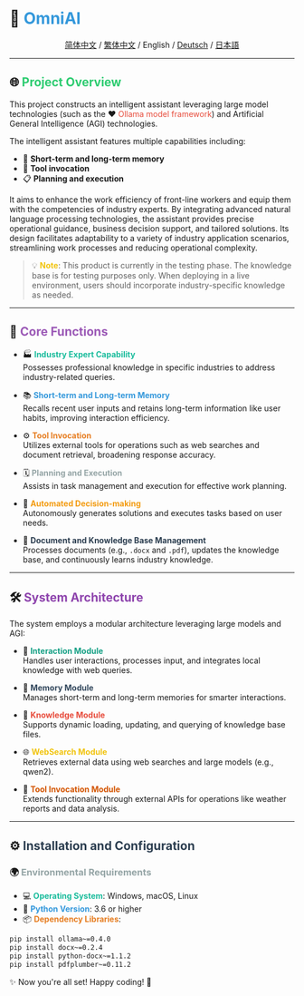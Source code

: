 # 🌟 <span style="color: #3498db;">OmniAI</span>  

<div align="center">
 
[简体中文](README_CN.md) / [繁体中文](README_TC.md) / English / [Deutsch](README_DE.md) / [日本語](README_JP.md)

</div>  

---

## 🌐 <span style="color: #2ecc71;">Project Overview</span>  

This project constructs an intelligent assistant leveraging large model technologies (such as the ❤️ <span style="color: #e74c3c;">Ollama model framework</span>) and Artificial General Intelligence (AGI) technologies.  

The intelligent assistant features multiple capabilities including:  
- 🧠 **Short-term and long-term memory**  
- 🔧 **Tool invocation**  
- 📋 **Planning and execution**  

It aims to enhance the work efficiency of front-line workers and equip them with the competencies of industry experts. By integrating advanced natural language processing technologies, the assistant provides precise operational guidance, business decision support, and tailored solutions. Its design facilitates adaptability to a variety of industry application scenarios, streamlining work processes and reducing operational complexity.  

> 💡 <span style="color: #f1c40f;">**Note**</span>: This product is currently in the testing phase. The knowledge base is for testing purposes only. When deploying in a live environment, users should incorporate industry-specific knowledge as needed.  

---

## 🚀 <span style="color: #9b59b6;">Core Functions</span>  

- 🏭 **<span style="color: #1abc9c;">Industry Expert Capability</span>**  
  Possesses professional knowledge in specific industries to address industry-related queries.  

- 📚 **<span style="color: #3498db;">Short-term and Long-term Memory</span>**  
  Recalls recent user inputs and retains long-term information like user habits, improving interaction efficiency.  

- ⚙️ **<span style="color: #e67e22;">Tool Invocation</span>**  
  Utilizes external tools for operations such as web searches and document retrieval, broadening response accuracy.  

- 🗓️ **<span style="color: #95a5a6;">Planning and Execution</span>**  
  Assists in task management and execution for effective work planning.  

- 🤖 **<span style="color: #f39c12;">Automated Decision-making</span>**  
  Autonomously generates solutions and executes tasks based on user needs.  

- 📂 **<span style="color: #2c3e50;">Document and Knowledge Base Management</span>**  
  Processes documents (e.g., `.docx` and `.pdf`), updates the knowledge base, and continuously learns industry knowledge.  

---

## 🛠️ <span style="color: #8e44ad;">System Architecture</span>  

The system employs a modular architecture leveraging large models and AGI:  

- 💬 **<span style="color: #16a085;">Interaction Module</span>**  
  Handles user interactions, processes input, and integrates local knowledge with web queries.  

- 🧠 **<span style="color: #34495e;">Memory Module</span>**  
  Manages short-term and long-term memories for smarter interactions.  

- 📖 **<span style="color: #e74c3c;">Knowledge Module</span>**  
  Supports dynamic loading, updating, and querying of knowledge base files.  

- 🌐 **<span style="color: #f1c40f;">WebSearch Module</span>**  
  Retrieves external data using web searches and large models (e.g., qwen2).  

- 🔗 **<span style="color: #d35400;">Tool Invocation Module</span>**  
  Extends functionality through external APIs for operations like weather reports and data analysis.  

---

## ⚙️ <span style="color: #2c3e50;">Installation and Configuration</span>  

### 🌍 <span style="color: #95a5a6;">Environmental Requirements</span>  

- 💻 **<span style="color: #1abc9c;">Operating System</span>**: Windows, macOS, Linux  
- 🐍 **<span style="color: #3498db;">Python Version</span>**: 3.6 or higher  
- 📦 **<span style="color: #e67e22;">Dependency Libraries</span>**:  

```bash
pip install ollama~=0.4.0
pip install docx~=0.2.4
pip install python-docx~=1.1.2
pip install pdfplumber~=0.11.2
```  

✨ Now you're all set! Happy coding! 🎉  